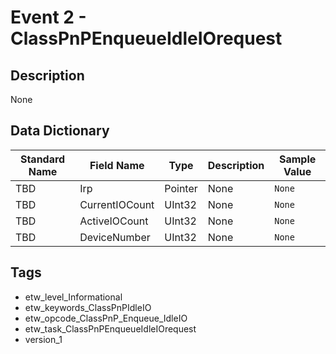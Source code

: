 # Event 2 - ClassPnPEnqueueIdleIOrequest

## Description
None

## Data Dictionary
|Standard Name|Field Name|Type|Description|Sample Value|
|---|---|---|---|---|
|TBD|Irp|Pointer|None|`None`|
|TBD|CurrentIOCount|UInt32|None|`None`|
|TBD|ActiveIOCount|UInt32|None|`None`|
|TBD|DeviceNumber|UInt32|None|`None`|

## Tags
* etw_level_Informational
* etw_keywords_ClassPnPIdleIO
* etw_opcode_ClassPnP_Enqueue_IdleIO
* etw_task_ClassPnPEnqueueIdleIOrequest
* version_1